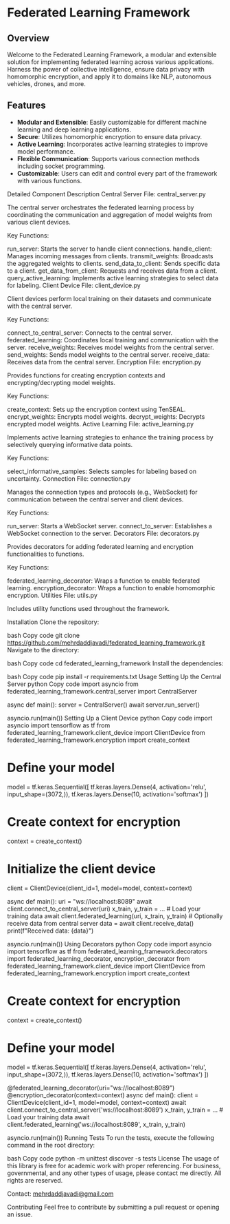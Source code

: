 # Federated Learning Framework

## Overview

Welcome to the Federated Learning Framework, a modular and extensible solution for implementing federated learning across various applications. Harness the power of collective intelligence, ensure data privacy with homomorphic encryption, and apply it to domains like NLP, autonomous vehicles, drones, and more.

## Features

- **Modular and Extensible**: Easily customizable for different machine learning and deep learning applications.
- **Secure**: Utilizes homomorphic encryption to ensure data privacy.
- **Active Learning**: Incorporates active learning strategies to improve model performance.
- **Flexible Communication**: Supports various connection methods including socket programming.
- **Customizable**: Users can edit and control every part of the framework with various functions.

Detailed Component Description
Central Server
File: central_server.py

The central server orchestrates the federated learning process by coordinating the communication and aggregation of model weights from various client devices.

Key Functions:

run_server: Starts the server to handle client connections.
handle_client: Manages incoming messages from clients.
transmit_weights: Broadcasts the aggregated weights to clients.
send_data_to_client: Sends specific data to a client.
get_data_from_client: Requests and receives data from a client.
query_active_learning: Implements active learning strategies to select data for labeling.
Client Device
File: client_device.py

Client devices perform local training on their datasets and communicate with the central server.

Key Functions:

connect_to_central_server: Connects to the central server.
federated_learning: Coordinates local training and communication with the server.
receive_weights: Receives model weights from the central server.
send_weights: Sends model weights to the central server.
receive_data: Receives data from the central server.
Encryption
File: encryption.py

Provides functions for creating encryption contexts and encrypting/decrypting model weights.

Key Functions:

create_context: Sets up the encryption context using TenSEAL.
encrypt_weights: Encrypts model weights.
decrypt_weights: Decrypts encrypted model weights.
Active Learning
File: active_learning.py

Implements active learning strategies to enhance the training process by selectively querying informative data points.

Key Functions:

select_informative_samples: Selects samples for labeling based on uncertainty.
Connection
File: connection.py

Manages the connection types and protocols (e.g., WebSocket) for communication between the central server and client devices.

Key Functions:

run_server: Starts a WebSocket server.
connect_to_server: Establishes a WebSocket connection to the server.
Decorators
File: decorators.py

Provides decorators for adding federated learning and encryption functionalities to functions.

Key Functions:

federated_learning_decorator: Wraps a function to enable federated learning.
encryption_decorator: Wraps a function to enable homomorphic encryption.
Utilities
File: utils.py

Includes utility functions used throughout the framework.

Installation
Clone the repository:

bash
Copy code
git clone https://github.com/mehrdaddjavadi/federated_learning_framework.git
Navigate to the directory:

bash
Copy code
cd federated_learning_framework
Install the dependencies:

bash
Copy code
pip install -r requirements.txt
Usage
Setting Up the Central Server
python
Copy code
import asyncio
from federated_learning_framework.central_server import CentralServer

async def main():
    server = CentralServer()
    await server.run_server()

asyncio.run(main())
Setting Up a Client Device
python
Copy code
import asyncio
import tensorflow as tf
from federated_learning_framework.client_device import ClientDevice
from federated_learning_framework.encryption import create_context

# Define your model
model = tf.keras.Sequential([
    tf.keras.layers.Dense(4, activation='relu', input_shape=(3072,)),
    tf.keras.layers.Dense(10, activation='softmax')
])

# Create context for encryption
context = create_context()

# Initialize the client device
client = ClientDevice(client_id=1, model=model, context=context)

async def main():
    uri = "ws://localhost:8089"
    await client.connect_to_central_server(uri)
    x_train, y_train = ...  # Load your training data
    await client.federated_learning(uri, x_train, y_train)
    # Optionally receive data from central server
    data = await client.receive_data()
    print(f"Received data: {data}")

asyncio.run(main())
Using Decorators
python
Copy code
import asyncio
import tensorflow as tf
from federated_learning_framework.decorators import federated_learning_decorator, encryption_decorator
from federated_learning_framework.client_device import ClientDevice
from federated_learning_framework.encryption import create_context

# Create context for encryption
context = create_context()

# Define your model
model = tf.keras.Sequential([
    tf.keras.layers.Dense(4, activation='relu', input_shape=(3072,)),
    tf.keras.layers.Dense(10, activation='softmax')
])

@federated_learning_decorator(uri="ws://localhost:8089")
@encryption_decorator(context=context)
async def main():
    client = ClientDevice(client_id=1, model=model, context=context)
    await client.connect_to_central_server('ws://localhost:8089')
    x_train, y_train = ...  # Load your training data
    await client.federated_learning('ws://localhost:8089', x_train, y_train)

asyncio.run(main())
Running Tests
To run the tests, execute the following command in the root directory:

bash
Copy code
python -m unittest discover -s tests
License
The usage of this library is free for academic work with proper referencing. For business, governmental, and any other types of usage, please contact me directly. All rights are reserved.

Contact: mehrdaddjavadi@gmail.com

Contributing
Feel free to contribute by submitting a pull request or opening an issue.
